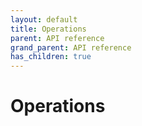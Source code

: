 ```yaml
---
layout: default
title: Operations
parent: API reference
grand_parent: API reference
has_children: true
---
```

Operations
=========